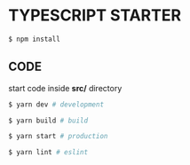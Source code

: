 # TYPESCRIPT STARTER
```bash
$ npm install
```

## CODE
start code inside **src/** directory

```bash
$ yarn dev # development
```
```bash
$ yarn build # build
```
```bash
$ yarn start # production
```
```bash
$ yarn lint # eslint
````